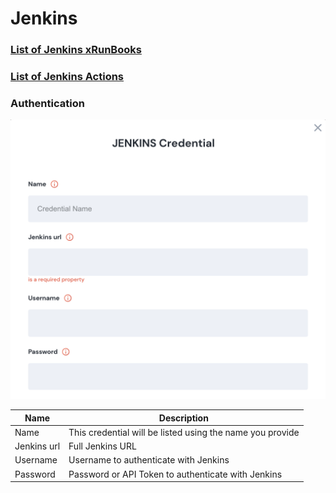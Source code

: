 # Jenkins

### [List of Jenkins xRunBooks](broken-reference)

### [List of Jenkins Actions](action\_jenkins.md)

### Authentication

![Information needed to onboard Jenkins connector](<../../../.gitbook/assets/Screen Shot 2022-06-15 at 8.14.19 PM.png>)

| Name        | Description                                               |
| ----------- | --------------------------------------------------------- |
| Name        | This credential will be listed using the name you provide |
| Jenkins url | Full Jenkins URL                                          |
| Username    | Username to authenticate with Jenkins                     |
| Password    | Password or API Token to authenticate with Jenkins        |
